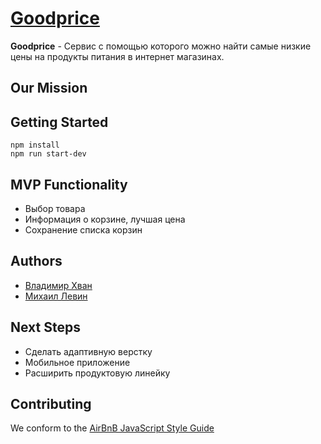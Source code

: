 # [Goodprice](https://mygoodprice.herokuapp.com/)

**Goodprice** - Cервис с помощью которого можно найти самые низкие цены на продукты питания в интернет магазинах.

## Our Mission

## Getting Started
```
npm install
npm run start-dev 
```

## MVP Functionality
* Выбор товара
* Информация о корзине, лучшая цена  
* Сохранение списка корзин

## Authors 


- [Владимир Хван](https://github.com/beshunmo)
- [Михаил Левин](https://github.com/le0n229)
  
## Next Steps

- Сделать адаптивную верстку
- Мобильное приложение
- Расширить продуктовую линейку

## Contributing

We conform to the [AirBnB JavaScript Style Guide](http://airbnb.io/projects/javascript)


